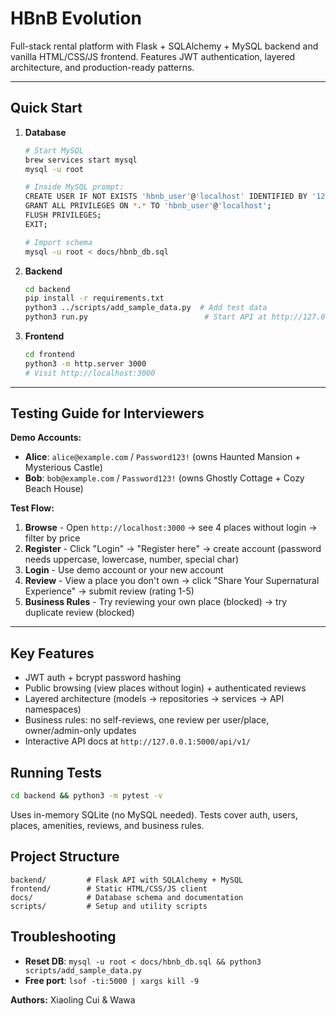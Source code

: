 # HBnB Evolution

Full-stack rental platform with Flask + SQLAlchemy + MySQL backend and vanilla HTML/CSS/JS frontend. Features JWT authentication, layered architecture, and production-ready patterns.

---

## Quick Start

1. **Database**
   ```bash
   # Start MySQL
   brew services start mysql
   mysql -u root

   # Inside MySQL prompt:
   CREATE USER IF NOT EXISTS 'hbnb_user'@'localhost' IDENTIFIED BY '1234';
   GRANT ALL PRIVILEGES ON *.* TO 'hbnb_user'@'localhost';
   FLUSH PRIVILEGES;
   EXIT;

   # Import schema
   mysql -u root < docs/hbnb_db.sql
   ```

2. **Backend**
   ```bash
   cd backend
   pip install -r requirements.txt
   python3 ../scripts/add_sample_data.py  # Add test data
   python3 run.py                          # Start API at http://127.0.0.1:5000
   ```

3. **Frontend**
   ```bash
   cd frontend
   python3 -m http.server 3000
   # Visit http://localhost:3000
   ```

---

## Testing Guide for Interviewers

**Demo Accounts:**
- **Alice**: `alice@example.com` / `Password123!` (owns Haunted Mansion + Mysterious Castle)
- **Bob**: `bob@example.com` / `Password123!` (owns Ghostly Cottage + Cozy Beach House)

**Test Flow:**
1. **Browse** - Open `http://localhost:3000` → see 4 places without login → filter by price
2. **Register** - Click "Login" → "Register here" → create account (password needs uppercase, lowercase, number, special char)
3. **Login** - Use demo account or your new account
4. **Review** - View a place you don't own → click "Share Your Supernatural Experience" → submit review (rating 1-5)
5. **Business Rules** - Try reviewing your own place (blocked) → try duplicate review (blocked)

---

## Key Features
- JWT auth + bcrypt password hashing
- Public browsing (view places without login) + authenticated reviews
- Layered architecture (models → repositories → services → API namespaces)
- Business rules: no self-reviews, one review per user/place, owner/admin-only updates
- Interactive API docs at `http://127.0.0.1:5000/api/v1/`

## Running Tests
```bash
cd backend && python3 -m pytest -v
```
Uses in-memory SQLite (no MySQL needed). Tests cover auth, users, places, amenities, reviews, and business rules.

## Project Structure

```
backend/         # Flask API with SQLAlchemy + MySQL
frontend/        # Static HTML/CSS/JS client
docs/            # Database schema and documentation
scripts/         # Setup and utility scripts
```

## Troubleshooting
- **Reset DB**: `mysql -u root < docs/hbnb_db.sql && python3 scripts/add_sample_data.py`
- **Free port**: `lsof -ti:5000 | xargs kill -9`

**Authors:** Xiaoling Cui & Wawa
